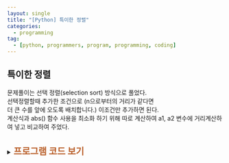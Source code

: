 ```yaml
---
layout: single
title: "[Python] 특이한 정렬"
categories:
  - programming
tag:
  - [python, programmers, program, programming, coding]
---  
```


## 특이한 정렬

문제풀이는 선택 정렬(selection sort) 방식으로 풀었다.  
선택정렬할때 추가한 조건으로 (n으로부터의 거리가 같다면  
더 큰 수를 앞에 오도록 배치합니다.) 이조건만 추가하면 된다.  
계산식과 abs() 함수 사용을 최소화 하기 위해 따로 계산하여 a1, a2 변수에 
거리계산하여 넣고 비교하여 주었다.  
<br />  

<details>
    <summary><span style="font-size:1.5em; font-weight:bold; color:#BA602B; cursor:pointer">프로그램 코드 보기</span></summary>
    <div markdown="1">   
```python
def solution(numlist, n):
    answer = []
    min_idx = 0
    a1 = 0
    a2 = 0
    
    #선택정렬(selection sort)
    num_len = len(numlist)
    for i in range(num_len):
        min_idx = i
        for j in range(i+1, num_len):
            a1 = abs(n-numlist[min_idx]) # n과numlist의 차이 계산
            a2 = abs(n-numlist[j]) # n과numlist의 차이 계산
            if a1 > a2: # 차이 계산한 a1 이 a2 보다 크면 min_idx 를 j값으로
                min_idx = j
            elif a1 == a2 and numlist[min_idx] < numlist[j]: #차이가 같은경우 원본값 비교
                min_idx = j
        numlist[i], numlist[min_idx] = numlist[min_idx], numlist[i]

    answer = numlist
    return answer  
```
</div>
</details>
